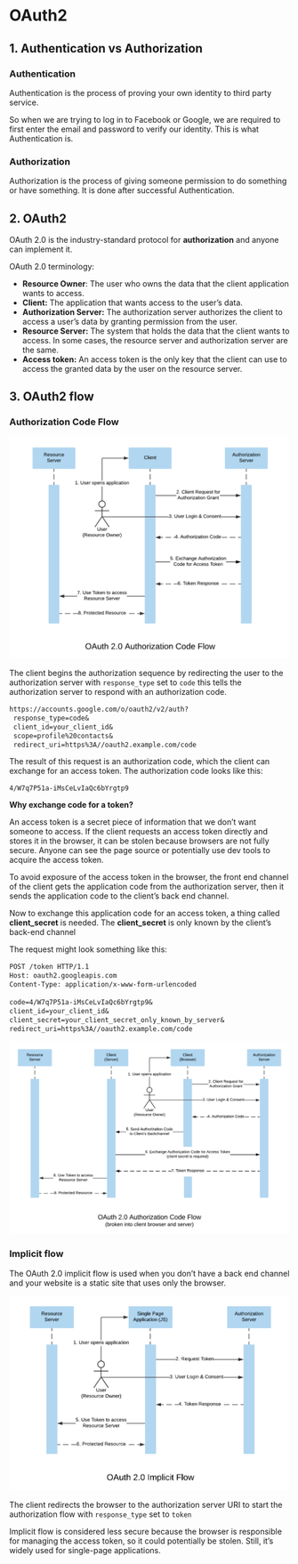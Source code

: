 # OAuth2

## 1. Authentication vs Authorization

### Authentication

Authentication is the process of proving your own identity to third party service.

So when we are trying to log in to Facebook or Google, we are required to first enter the email and password to verify our identity. This is what Authentication is.

### Authorization

Authorization is the process of giving someone permission to do something or have something. It is done after successful Authentication.

## 2. OAuth2

OAuth 2.0 is the industry-standard protocol for **authorization** and anyone can implement it.

OAuth 2.0 terminology:

- **Resource Owner**: The user who owns the data that the client application wants to access.
- **Client:** The application that wants access to the user’s data.
- **Authorization Server:** The authorization server authorizes the client to access a user’s data by granting permission from the user.
- **Resource Server:** The system that holds the data that the client wants to access. In some cases, the resource server and authorization server are the same.
- **Access token:** An access token is the only key that the client can use to access the granted data by the user on the resource server.

## 3. OAuth2 flow

### Authorization Code Flow

![](../../assets/images/security/oauth_authorization_code_flow.png)

The client begins the authorization sequence by redirecting the user to the authorization server with `response_type` set to `code` this tells the authorization server to respond with an authorization code.

```
https://accounts.google.com/o/oauth2/v2/auth?
 response_type=code&
 client_id=your_client_id&
 scope=profile%20contacts&
 redirect_uri=https%3A//oauth2.example.com/code
```

The result of this request is an authorization code, which the client can exchange for an access token. The authorization code looks like this:

```
4/W7q7P51a-iMsCeLvIaQc6bYrgtp9
```

**Why exchange code for a token?**

An access token is a secret piece of information that we don’t want someone to access. If the client requests an access token directly and stores it in the browser, it can be stolen because browsers are not fully secure. Anyone can see the page source or potentially use dev tools to acquire the access token.

To avoid exposure of the access token in the browser, the front end channel of the client gets the application code from the authorization server, then it sends the application code to the client’s back end channel.

Now to exchange this application code for an access token, a thing called **client_secret** is needed. The **client_secret** is only known by the client’s back-end channel

The request might look something like this:

```
POST /token HTTP/1.1
Host: oauth2.googleapis.com
Content-Type: application/x-www-form-urlencoded

code=4/W7q7P51a-iMsCeLvIaQc6bYrgtp9&
client_id=your_client_id&
client_secret=your_client_secret_only_known_by_server&
redirect_uri=https%3A//oauth2.example.com/code
```

![](../../assets/images/security/oauth_authorization_code_flow2.png)

### Implicit flow

The OAuth 2.0 implicit flow is used when you don’t have a back end channel and your website is a static site that uses only the browser.

![](../../assets/images/security/oauth_implicit_flow.png)

The client redirects the browser to the authorization server URI to start the authorization flow with `response_type` set to `token`

Implicit flow is considered less secure because the browser is responsible for managing the access token, so it could potentially be stolen. Still, it’s widely used for single-page applications.
